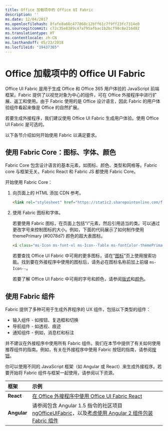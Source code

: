 ```yaml
---
title: Office 加载项中的 Office UI Fabric
description: ''
ms.date: 12/04/2017
ms.openlocfilehash: 8fafe8a68c477868c12bff61c7f9ff23fc7314e0
ms.sourcegitcommit: c72c35e8389c47a795afbac1b2bcf98c8e216d82
ms.translationtype: HT
ms.contentlocale: zh-CN
ms.lasthandoff: 05/23/2018
ms.locfileid: "19437365"
---
```

# <a name="office-ui-fabric-in-office-add-ins"></a>Office 加载项中的 Office UI Fabric 

Office UI Fabric 是用于生成 Office 和 Office 365 用户体验的 JavaScript 前端框架。Fabric 提供了以视觉对象为中心的组件，可在 Office 外接程序中进行扩展、返工和使用。由于 Fabric 使用的是 Office 设计语言，因此 Fabric 的用户体验组件看起来像是 Office 的自然扩展。 

若要生成外接程序，我们建议使用 Office UI Fabric 生成用户体验。使用 Office UI Fabric 是可选的。

以下各节介绍如何开始使用 Fabric 以满足要求。 

## <a name="use-fabric-core-icons-fonts-colors"></a>使用 Fabric Core：图标、字体、颜色
Fabric Core 包含设计语言的基本元素，如图标、颜色、类型和网格等。Fabric core 与框架无关。Fabric React 和 Fabric JS 都使用 Fabric Core。

开始使用 Fabric Core：

1. 向页面上的 HTML 添加 CDN 参考。  

    ```html
    <link rel="stylesheet" href="https://static2.sharepointonline.com/files/fabric/office-ui-fabric-js/1.4.0/css/fabric.min.css">
    ```   
    
2. 使用 Fabric 图标和字体。 

    若要使用 Fabric 图标，在页面上包括“i”元素，然后引用适当的类。可以通过更改字号来控制图标的大小。例如，下面的代码展示了如何制作使用 themePrimary (#0078d7) 颜色的超大表图标。 
   
    ```html
    <i class="ms-Icon ms-font-xl ms-Icon--Table ms-fontColor-themePrimary"></i>
    ```

    若要查找 Office UI Fabric 中可用的更多图标，请在“[图标](https://dev.office.com/fabric#/styles/icons)”页上使用搜索功能。找到要在外接程序中使用的图标后，请务必在图标名称前加上前缀 `ms-Icon--`。 

    若要了解 Office UI Fabric 中可用的字号和颜色，请参阅[版式](https://dev.office.com/fabric#/styles/typography)和[颜色](https://dev.office.com/fabric#/styles/colors)。
 
## <a name="use-fabric-components"></a>使用 Fabric 组件 
Fabric 提供了多种可用于生成外界程序的 UX 组件，包括以下类型的组件：

- 输入组件 - 如按钮、复选框和切换
- 导航组件 - 如透视、痕迹
- 通知组件 - 例如，消息栏和标注  

并不建议在外接程序中使用所有 Fabric 组件。我们在本节中提供了有关如何使用推荐组件的指南。例如，有关在外接程序中使用 Fabric 按钮的指南，请参阅[按钮](button.md)。 

你可以使用不同的 JavaScript 框架（如 Angular 或 React）来生成外接程序。若要开始将 Fabric 组件与框架一起使用，请参阅以下资源。

|**框架**|**示例**|
|:------------|:----------|
|**React**|[在 Office 外接程序中使用 Office UI Fabric React](using-office-ui-fabric-react.md )|
|**Angular**| 请参阅包含 Angular 1.5 指令的社区项目 [ngOfficeUIFabric](http://ngofficeuifabric.com/)，以及[考虑使用 Angular 2 组件包装 Fabric 组件](../develop/add-ins-with-angular2.md#consider-wrapping-fabric-components-with-angular-components)|
